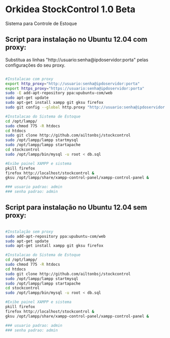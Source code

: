 # Orkidea StockControl 1.0 Beta
Sistema para Controle de Estoque

## Script para instalação no Ubuntu 12.04 com proxy:

Substitua as linhas "http://usuario:senha@ipdoservidor:porta" pelas configurações do seu proxy.

```bash

#Instalacao com proxy
export http_proxy="http://usuario:senha@ipdoservidor:porta"
export https_proxy="https://usuario:senha@ipdoservidor:porta"
sudo -E add-apt-repository ppa:upubuntu-com/web
sudo apt-get update
sudo apt-get install xampp git gksu firefox
sudo git config --global http.proxy "http://usuario:senha@ipdoservidor:porta"

#Instalacao do Sistema de Estoque
cd /opt/lampp/
sudo chmod 775 -R htdocs
cd htdocs
sudo git clone http://github.com/ailtonbsj/stockcontrol
sudo /opt/lampp/lampp startmysql
sudo /opt/lampp/lampp startapache
cd stockcontrol
sudo /opt/lampp/bin/mysql -u root < db.sql

#Exibe painel XAMPP e sistema
pkill firefox
firefox http://localhost/stockcontrol &
gksu /opt/lampp/share/xampp-control-panel/xampp-control-panel &

### usuario padrao: admin
### senha padrao: admin

```

## Script para instalação no Ubuntu 12.04 sem proxy:

```bash

#Instalação sem proxy
sudo add-apt-repository ppa:upubuntu-com/web
sudo apt-get update
sudo apt-get install xampp git gksu firefox

#Instalacao do Sistema de Estoque
cd /opt/lampp/
sudo chmod 775 -R htdocs
cd htdocs
sudo git clone http://github.com/ailtonbsj/stockcontrol
sudo /opt/lampp/lampp startmysql
sudo /opt/lampp/lampp startapache
cd stockcontrol
sudo /opt/lampp/bin/mysql -u root < db.sql

#Exibe painel XAMPP e sistema
pkill firefox
firefox http://localhost/stockcontrol &
gksu /opt/lampp/share/xampp-control-panel/xampp-control-panel &

### usuario padrao: admin
### senha padrao: admin

```
